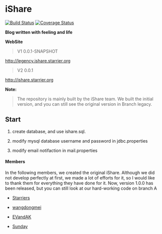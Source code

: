# iShare
[![Build Status](https://travis-ci.org/Starrier/iShare.svg?branch=master)](https://travis-ci.org/Starrier/iShare)
[![Coverage Status](https://coveralls.io/repos/github/Starrier/iShare/badge.svg?branch=master)](https://coveralls.io/github/Starrier/iShare?branch=master)

**Blog written with feeling and life**

**WebSite**

> V1 0.0.1-SNAPSHOT

http://legency.ishare.starrier.org

> V2 0.0.1

http://ishare.starrier.org

**Note:**

> The repository is mainly built by the iShare team. We built the initial version, and you can still see the original version in Branch legacy.

## Start

1. create database, and use ishare.sql.

2. modify mysql database username and password in  jdbc.properties

3. modify email notifaction in mail.properties


#### Members

In the following members, we created the original iShare. Although we did not develop perfectly at first, we made a lot of efforts for it, so I would like to thank them for everything they have done for it. Now, version 1.0.0 has been released, but you can still look at our hard-working code on branch A

   - [Starriers](https://github.com/Starriers)<br/>
  
   - [wangdongmei](https://github.com/GitHuB-wangdongmei)<br/>
  
   - [EVandAK](https://github.com/EVandAK)<br/>
  
   - [Sunday](https://github.com/YrhSun)<br/>
